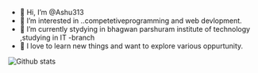 - 👋 Hi, I’m @Ashu313   
- 👀 I’m interested in ..competetiveprogramming and web devlopment.
- 🌱 I’m currently stydying  in bhagwan parshuram institute of technology ,studying in IT -branch
- 💞️ I love to learn new things and want to explore various oppurtunity.


<!---
Ashu313/Ashu313 is a ✨ special ✨ repository because its `README.md` (this file) appears on your GitHub profile.
You can click the Preview link to take a look at your changes.
--->
![Github stats](https://github-readme-stats.vercel.app/api?username=Ashu313)


    
